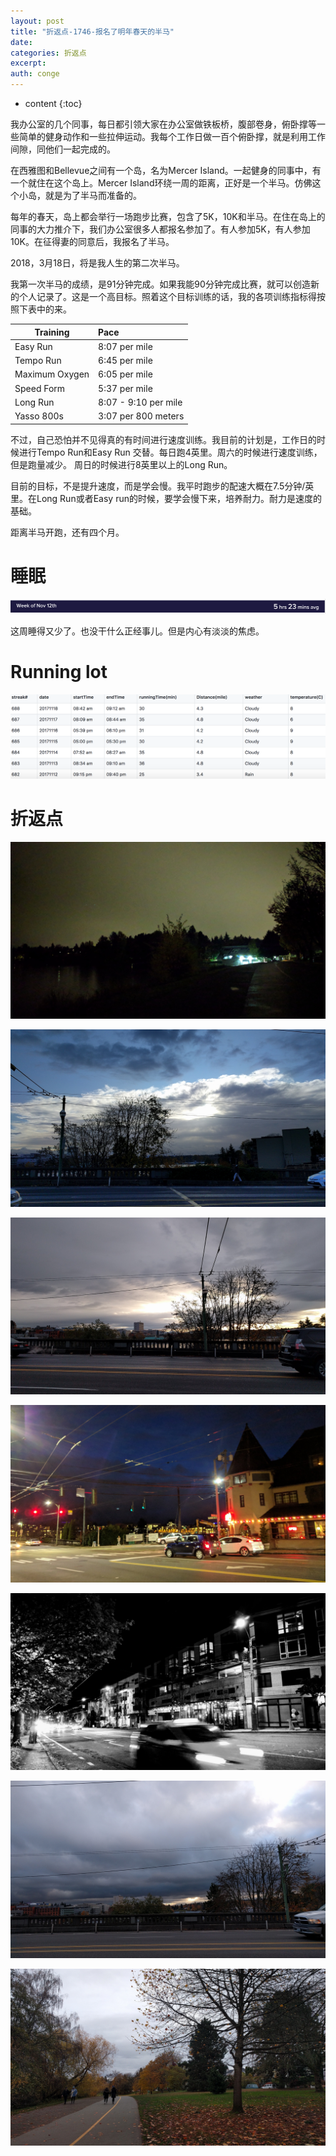 ```yaml
---
layout: post
title: "折返点-1746-报名了明年春天的半马"
date:
categories: 折返点
excerpt:
auth: conge
---
```

* content
{:toc}

我办公室的几个同事，每日都引领大家在办公室做铁板桥，腹部卷身，俯卧撑等一些简单的健身动作和一些拉伸运动。我每个工作日做一百个俯卧撑，就是利用工作间隙，同他们一起完成的。

在西雅图和Bellevue之间有一个岛，名为Mercer Island。一起健身的同事中，有一个就住在这个岛上。Mercer Island环绕一周的距离，正好是一个半马。仿佛这个小岛，就是为了半马而准备的。

每年的春天，岛上都会举行一场跑步比赛，包含了5K，10K和半马。在住在岛上的同事的大力推介下，我们办公室很多人都报名参加了。有人参加5K，有人参加10K。在征得妻的同意后，我报名了半马。

2018，3月18日，将是我人生的第二次半马。

我第一次半马的成绩，是91分钟完成。如果我能90分钟完成比赛，就可以创造新的个人记录了。这是一个高目标。照着这个目标训练的话，我的各项训练指标得按照下表中的来。

| Training | Pace|
| ---- | :----- |
| Easy Run | 8:07 per mile |
Tempo Run|6:45 per mile
Maximum Oxygen|6:05 per mile
Speed Form|5:37 per mile
Long Run|8:07 - 9:10 per mile
Yasso 800s|3:07 per 800 meters

不过，自己恐怕并不见得真的有时间进行速度训练。我目前的计划是，工作日的时候进行Tempo Run和Easy Run 交替。每日跑4英里。周六的时候进行速度训练，但是跑量减少。 周日的时候进行8英里以上的Long Run。

目前的目标，不是提升速度，而是学会慢。我平时跑步的配速大概在7.5分钟/英里。在Long Run或者Easy run的时候，要学会慢下来，培养耐力。耐力是速度的基础。

距离半马开跑，还有四个月。

# 睡眠
![](/assets/images/折返点/118382-f08ebb039acda2d2.png)

这周睡得又少了。也没干什么正经事儿。但是内心有淡淡的焦虑。


# Running lot
![Running log week 46, 2017](/assets/images/折返点/118382-5d3fb224c4c759c1.png)

# 折返点
![20171112.jpg](/assets/images/折返点/118382-2d2fc2d05a01ab04.jpg)

![20171113.jpg](/assets/images/折返点/118382-9805ae5fddc2a9e2.jpg)

![20171114.jpg](/assets/images/折返点/118382-9c8f1cf5c45d986e.jpg)

![20171115.jpg](/assets/images/折返点/118382-4477dec86ec3c793.jpg)

![20171116.jpg](/assets/images/折返点/118382-b754dc9c4cde5dc8.jpg)

![20171117.jpg](/assets/images/折返点/118382-7a454f8cd39f517b.jpg)

![20171118.jpg](/assets/images/折返点/118382-4c4aa578c31b8f54.jpg)
